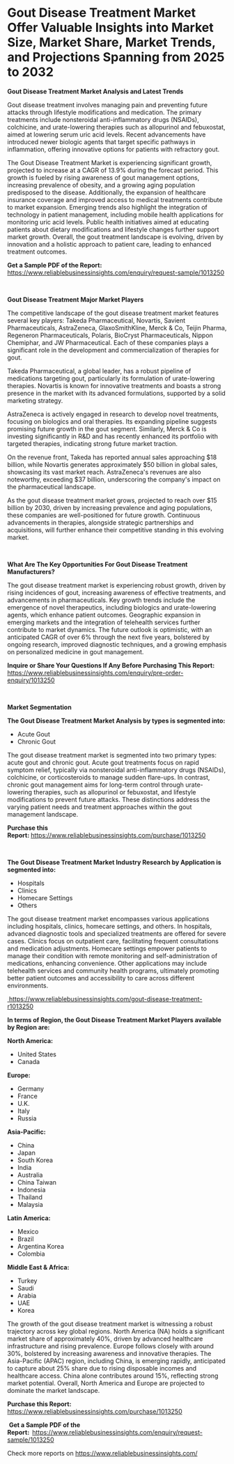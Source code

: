 <p><h1>Gout Disease Treatment Market Offer Valuable Insights into Market Size, Market Share, Market Trends, and Projections Spanning from 2025 to 2032</h1></p><p><strong>Gout Disease Treatment Market Analysis and Latest Trends</strong></p>
<p><p>Gout disease treatment involves managing pain and preventing future attacks through lifestyle modifications and medication. The primary treatments include nonsteroidal anti-inflammatory drugs (NSAIDs), colchicine, and urate-lowering therapies such as allopurinol and febuxostat, aimed at lowering serum uric acid levels. Recent advancements have introduced newer biologic agents that target specific pathways in inflammation, offering innovative options for patients with refractory gout.</p><p>The Gout Disease Treatment Market is experiencing significant growth, projected to increase at a CAGR of 13.9% during the forecast period. This growth is fueled by rising awareness of gout management options, increasing prevalence of obesity, and a growing aging population predisposed to the disease. Additionally, the expansion of healthcare insurance coverage and improved access to medical treatments contribute to market expansion. Emerging trends also highlight the integration of technology in patient management, including mobile health applications for monitoring uric acid levels. Public health initiatives aimed at educating patients about dietary modifications and lifestyle changes further support market growth. Overall, the gout treatment landscape is evolving, driven by innovation and a holistic approach to patient care, leading to enhanced treatment outcomes.</p></p>
<p><strong>Get a Sample PDF of the Report:&nbsp;</strong> <a href="https://www.reliablebusinessinsights.com/enquiry/request-sample/1013250?utm_campaign=2247&utm_medium=2&utm_source=Github&utm_content=ia&utm_term=05032025&utm_id=gout-disease-treatment">https://www.reliablebusinessinsights.com/enquiry/request-sample/1013250</a></p>
<p>&nbsp;</p>
<p><strong>Gout Disease Treatment Major Market Players</strong></p>
<p><p>The competitive landscape of the gout disease treatment market features several key players: Takeda Pharmaceutical, Novartis, Savient Pharmaceuticals, AstraZeneca, GlaxoSmithKline, Merck & Co, Teijin Pharma, Regeneron Pharmaceuticals, Polaris, BioCryst Pharmaceuticals, Nippon Chemiphar, and JW Pharmaceutical. Each of these companies plays a significant role in the development and commercialization of therapies for gout.</p><p>Takeda Pharmaceutical, a global leader, has a robust pipeline of medications targeting gout, particularly its formulation of urate-lowering therapies. Novartis is known for innovative treatments and boasts a strong presence in the market with its advanced formulations, supported by a solid marketing strategy.</p><p>AstraZeneca is actively engaged in research to develop novel treatments, focusing on biologics and oral therapies. Its expanding pipeline suggests promising future growth in the gout segment. Similarly, Merck & Co is investing significantly in R&D and has recently enhanced its portfolio with targeted therapies, indicating strong future market traction.</p><p>On the revenue front, Takeda has reported annual sales approaching $18 billion, while Novartis generates approximately $50 billion in global sales, showcasing its vast market reach. AstraZeneca's revenues are also noteworthy, exceeding $37 billion, underscoring the company's impact on the pharmaceutical landscape.</p><p>As the gout disease treatment market grows, projected to reach over $15 billion by 2030, driven by increasing prevalence and aging populations, these companies are well-positioned for future growth. Continuous advancements in therapies, alongside strategic partnerships and acquisitions, will further enhance their competitive standing in this evolving market.</p></p>
<p>&nbsp;</p>
<p><strong>What Are The Key Opportunities For Gout Disease Treatment Manufacturers?</strong></p>
<p><p>The gout disease treatment market is experiencing robust growth, driven by rising incidences of gout, increasing awareness of effective treatments, and advancements in pharmaceuticals. Key growth trends include the emergence of novel therapeutics, including biologics and urate-lowering agents, which enhance patient outcomes. Geographic expansion in emerging markets and the integration of telehealth services further contribute to market dynamics. The future outlook is optimistic, with an anticipated CAGR of over 6% through the next five years, bolstered by ongoing research, improved diagnostic techniques, and a growing emphasis on personalized medicine in gout management.</p></p>
<p><strong>Inquire or Share Your Questions If Any Before Purchasing This Report:</strong> <a href="https://www.reliablebusinessinsights.com/enquiry/pre-order-enquiry/1013250?utm_campaign=2247&utm_medium=2&utm_source=Github&utm_content=ia&utm_term=05032025&utm_id=gout-disease-treatment">https://www.reliablebusinessinsights.com/enquiry/pre-order-enquiry/1013250</a></p>
<p>&nbsp;</p>
<p><strong>Market Segmentation</strong></p>
<p><strong>The Gout Disease Treatment Market Analysis by types is segmented into:</strong></p>
<p><ul><li>Acute Gout</li><li>Chronic Gout</li></ul></p>
<p><p>The gout disease treatment market is segmented into two primary types: acute gout and chronic gout. Acute gout treatments focus on rapid symptom relief, typically via nonsteroidal anti-inflammatory drugs (NSAIDs), colchicine, or corticosteroids to manage sudden flare-ups. In contrast, chronic gout management aims for long-term control through urate-lowering therapies, such as allopurinol or febuxostat, and lifestyle modifications to prevent future attacks. These distinctions address the varying patient needs and treatment approaches within the gout management landscape.</p></p>
<p><strong>Purchase this Report:&nbsp;</strong><a href="https://www.reliablebusinessinsights.com/purchase/1013250?utm_campaign=2247&utm_medium=2&utm_source=Github&utm_content=ia&utm_term=05032025&utm_id=gout-disease-treatment">https://www.reliablebusinessinsights.com/purchase/1013250</a></p>
<p>&nbsp;</p>
<p><strong>The Gout Disease Treatment Market Industry Research by Application is segmented into:</strong></p>
<p><ul><li>Hospitals</li><li>Clinics</li><li>Homecare Settings</li><li>Others</li></ul></p>
<p><p>The gout disease treatment market encompasses various applications including hospitals, clinics, homecare settings, and others. In hospitals, advanced diagnostic tools and specialized treatments are offered for severe cases. Clinics focus on outpatient care, facilitating frequent consultations and medication adjustments. Homecare settings empower patients to manage their condition with remote monitoring and self-administration of medications, enhancing convenience. Other applications may include telehealth services and community health programs, ultimately promoting better patient outcomes and accessibility to care across different environments.</p></p>
<p><a href="https://www.reliablebusinessinsights.com/gout-disease-treatment-r1013250?utm_campaign=2247&utm_medium=2&utm_source=Github&utm_content=ia&utm_term=05032025&utm_id=gout-disease-treatment">&nbsp;https://www.reliablebusinessinsights.com/gout-disease-treatment-r1013250</a></p>
<p><strong>In terms of Region, the Gout Disease Treatment Market Players available by Region are:</strong></p>
<p>
    <p> <strong> North America: </strong>
        <ul>
            <li>United States</li>
            <li>Canada</li>
        </ul>
        </p> 
    <p> <strong> Europe: </strong>
        <ul>
            <li>Germany</li>
            <li>France</li>
            <li>U.K.</li>
            <li>Italy</li>
            <li>Russia</li>
        </ul>
        </p> 
    <p> <strong> Asia-Pacific: </strong>
        <ul>
            <li>China</li>
            <li>Japan</li>
            <li>South Korea</li>
            <li>India</li>
            <li>Australia</li>
            <li>China Taiwan</li>
            <li>Indonesia</li>
            <li>Thailand</li>
            <li>Malaysia</li>
        </ul>
        </p> 
    <p> <strong> Latin America: </strong>
        <ul>
            <li>Mexico</li>
            <li>Brazil</li>
            <li>Argentina Korea</li>
            <li>Colombia</li>
        </ul>
        </p> 
    <p> <strong> Middle East & Africa: </strong>
        <ul>
            <li>Turkey</li>
            <li>Saudi</li>
            <li>Arabia</li>
            <li>UAE</li>
            <li>Korea</li>
        </ul>
    </p>
    </p>
<p><p>The growth of the gout disease treatment market is witnessing a robust trajectory across key global regions. North America (NA) holds a significant market share of approximately 40%, driven by advanced healthcare infrastructure and rising prevalence. Europe follows closely with around 30%, bolstered by increasing awareness and innovative therapies. The Asia-Pacific (APAC) region, including China, is emerging rapidly, anticipated to capture about 25% share due to rising disposable incomes and healthcare access. China alone contributes around 15%, reflecting strong market potential. Overall, North America and Europe are projected to dominate the market landscape.</p></p>
<p><strong>Purchase this Report: </strong><a href="https://www.reliablebusinessinsights.com/purchase/1013250?utm_campaign=2247&utm_medium=2&utm_source=Github&utm_content=ia&utm_term=05032025&utm_id=gout-disease-treatment">https://www.reliablebusinessinsights.com/purchase/1013250</a></p>
<p>&nbsp;<strong>Get a Sample PDF of the Report:&nbsp;&nbsp;</strong><a href="https://www.reliablebusinessinsights.com/enquiry/request-sample/1013250?utm_campaign=2247&utm_medium=2&utm_source=Github&utm_content=ia&utm_term=05032025&utm_id=gout-disease-treatment">https://www.reliablebusinessinsights.com/enquiry/request-sample/1013250</a></p>
<p><strong></strong></p>
<p>Check more reports on <a href="https://www.reliablebusinessinsights.com/?utm_campaign=2247&utm_medium=2&utm_source=Github&utm_content=ia&utm_term=05032025&utm_id=gout-disease-treatment">https://www.reliablebusinessinsights.com/</a></p>